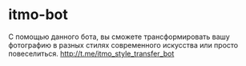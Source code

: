 # itmo-bot
С помощью данного бота, вы сможете трансформировать вашу фотографию в разных стилях современного искусства или просто повеселиться.
http://t.me/itmo_style_transfer_bot
